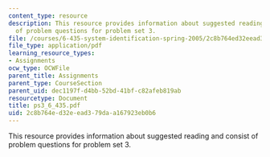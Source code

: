 ```yaml
---
content_type: resource
description: This resource provides information about suggested reading and consist
  of problem questions for problem set 3.
file: /courses/6-435-system-identification-spring-2005/2c8b764ed32eead379daa167923eb0b6_ps3_6_435.pdf
file_type: application/pdf
learning_resource_types:
- Assignments
ocw_type: OCWFile
parent_title: Assignments
parent_type: CourseSection
parent_uid: dec1197f-d4bb-52bd-41bf-c82afeb819ab
resourcetype: Document
title: ps3_6_435.pdf
uid: 2c8b764e-d32e-ead3-79da-a167923eb0b6
---
```

This resource provides information about suggested reading and consist of problem questions for problem set 3.

